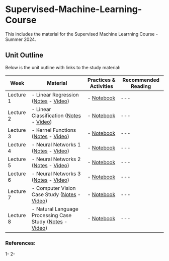 # Supervised-Machine-Learning-Course
This includes the material for the Supervised Machine Learrning Course - Summer 2024.

## Unit Outline

Below is the unit outline with links to the study material:

| **Week**    | **Material**                                                                           | **Practices & Activities** | **Recommended Reading** |
|-------------|----------------------------------------------------------------------------------------|----------------------------|--------------------------|
| Lecture 1   | - Linear Regression ([Notes]() - [Video]())                                           | - [Notebook]()             | ---                      |
| Lecture 2   | - Linear Classification ([Notes]() - [Video]())                                       | - [Notebook]()             | ---                      |
| Lecture 3   | - Kernel Functions ([Notes]() - [Video]())                                            | - [Notebook]()             | ---                      |
| Lecture 4   | - Neural Networks 1 ([Notes]() - [Video]())                                           | - [Notebook]()             | ---                      |
| Lecture 5   | - Neural Networks 2 ([Notes]() - [Video]())                                           | - [Notebook]()             | ---                      |
| Lecture 6   | - Neural Networks 3 ([Notes]() - [Video]())                                           | - [Notebook]()             | ---                      |
| Lecture 7   | - Computer Vision Case Study ([Notes]() - [Video]())                                  | - [Notebook]()             | ---                      |
| Lecture 8   | - Natural Language Processing Case Study ([Notes]() - [Video]())                     | - [Notebook]()             | ---                      |


### References:
1- 
2- 
